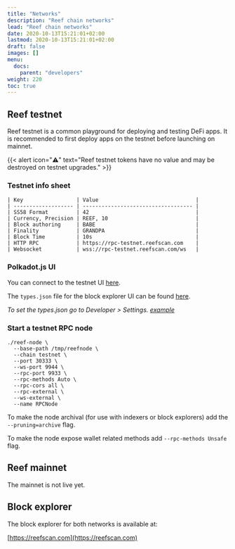 ```yaml
---
title: "Networks"
description: "Reef chain networks"
lead: "Reef chain networks"
date: 2020-10-13T15:21:01+02:00
lastmod: 2020-10-13T15:21:01+02:00
draft: false
images: []
menu:
  docs:
    parent: "developers"
weight: 220
toc: true
---
```


## Reef testnet
Reef testnet is a common playground for deploying and testing DeFi apps. It is
recommended to first deploy apps on the testnet before launching on mainnet.

{{< alert icon="⚠️" text="Reef testnet tokens have no value and may be destroyed on testnet upgrades." >}}

### Testnet info sheet

```
| Key                 | Value                               |
| ------------------- | ----------------------------------- |
| SS58 Format         | 42                                  |
| Currency, Precision | REEF, 10                            |
| Block authoring     | BABE                                |
| Finality            | GRANDPA                             |
| Block Time          | 10s                                 |
| HTTP RPC            | https://rpc-testnet.reefscan.com    |
| Websocket           | wss://rpc-testnet.reefscan.com/ws   |
```

### Polkadot.js UI
You can connect to the testnet UI [here](https://polkadot.js.org/apps/?rpc=wss%3A%2F%2Frpc-testnet.reefscan.com%2Fws#/explorer).

The `types.json` file for the block explorer UI can be found [here](https://github.com/reef-defi/reef-chain/blob/master/types.json).

*To set the types.json go to Developer > Settings. [example](https://i.imgur.com/ShfG9v7.png)*

### Start a testnet RPC node
```
./reef-node \
  --base-path /tmp/reefnode \
  --chain testnet \
  --port 30333 \
  --ws-port 9944 \
  --rpc-port 9933 \
  --rpc-methods Auto \
  --rpc-cors all \
  --rpc-external \
  --ws-external \
  --name RPCNode
```

To make the node archival (for use with indexers or block explorers) add the `--pruning=archive` flag.

To make the node expose wallet related methods add `--rpc-methods Unsafe` flag.

## Reef mainnet
The mainnet is not live yet.

## Block explorer
The block explorer for both networks is available at:

[https://reefscan.com](https://reefscan.com)
